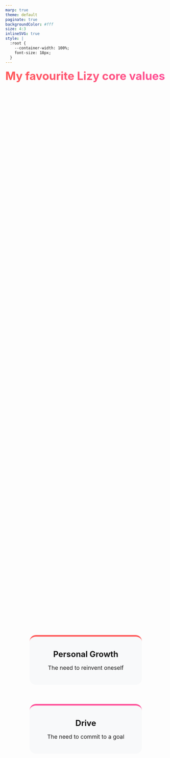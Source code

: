 ```yaml
---
marp: true
theme: default
paginate: true
backgroundColor: #fff
size: 4:3
inlineSVG: true
style: |
  :root {
    --container-width: 100%;
    font-size: 18px;
  }
---
```


<style>
section {
  font-family: 'Montserrat', 'Segoe UI', sans-serif;
  padding: 30px 25px;
  background-color: #ffffff;
  color: #333333;
  box-sizing: border-box;
  overflow: hidden;
  width: 100%;
  display: block;
  position: relative;
  height: 100%;
}

h1 {
  background: linear-gradient(90deg, #FF5757 0%, #FF4E97 100%);
  -webkit-background-clip: text;
  -webkit-text-fill-color: transparent;
  background-clip: text;
  font-size: 2.5em;
  width: 100%;
  margin-bottom: 0.7em;
  margin-top: 0.3em;
}

.journey-item {
  margin-bottom: 12px;
  border-left: 4px solid #FF5757;
  padding-left: 10px;
  width: 100%;
  box-sizing: border-box;
  overflow-wrap: break-word;
  text-align: left;
}

.journey-item p {
  margin: 8px 0;
  font-size: 1em;
  line-height: 1.4;
}

.highlight {
  background: linear-gradient(90deg, #FF5757 0%, #FF4E97 100%);
  -webkit-background-clip: text;
  -webkit-text-fill-color: transparent;
  background-clip: text;
  font-weight: bold;
}

.value-card {
  text-align: center;
  width: 70%;
  max-width: 500px;
  padding: 40px 25px;
  background-color: #f8f9fa;
  border-radius: 20px;
  border-top: 5px solid;
  box-sizing: border-box;
  margin-bottom: 25px;
  display: flex;
  flex-direction: column;
  justify-content: center;
  margin-left: auto;
  margin-right: auto;
}

.value-card h2 {
  font-size: 1.8em;
  margin-top: 0;
  margin-bottom: 15px;
}

.value-card p {
  font-size: 1.25em;
  line-height: 1.5;
  margin: 0;
}

.value-card:nth-child(1) {
  border-top-color: #FF5757;
}

.value-card:nth-child(2) {
  border-top-color: #FF4E97;
}

.flex-container {
  display: flex;
  flex-direction: column;
  justify-content: center;
  margin-top: 40px;
  flex-wrap: wrap;
  width: 100%;
  max-width: 100%;
  gap: 35px;
  align-items: center;
  height: calc(100% - 120px);
}

.phase {
  background-color: #f8f9fa;
  border-radius: 15px;
  padding: 18px;
  margin: 15px auto;
  width: 85%;
  max-width: 650px;
  box-sizing: border-box;
  overflow: hidden;
}

.phase h3 {
  font-size: 1.3em;
  margin-top: 0;
  margin-bottom: 10px;
  color: #333;
}

.story {
  font-style: italic;
  margin: 25px auto;
  padding: 20px;
  background-color: #fff;
  border-radius: 10px;
  box-shadow: 0 3px 8px rgba(0,0,0,0.12);
  width: 85%;
  max-width: 650px;
  box-sizing: border-box;
  overflow-wrap: break-word;
  font-size: 1.05em;
  line-height: 1.5;
}

.story.full-width {
  width: 100%;
  max-width: 100%;
}
</style>

# My favourite Lizy core values

<div class="flex-container">
  <div class="value-card">
    <h2>Personal Growth</h2>
    <p>The need to reinvent oneself</p>
  </div>
  <div class="value-card">
    <h2>Drive</h2>
    <p>The need to commit to a goal</p>
  </div>
</div>

![bg right:0% 100%](https://via.placeholder.com/500x300/FF5757/ffffff?text=)

---

# Personal Growth: The Technical Evolution

<div class="phase">
  <h3>Phase 1: Cloud Foundations</h3>
  <div class="journey-item">
    <p>Python | AWS Lambda | CloudFormation</p>
    <p>Learning a new language and ecosystem</p>
    <p>Building scalable serverless applications</p>
    <p>Learning to deploy and manage cloud infrastructure</p>
  </div>
</div>

<div class="phase">
  <h3>Phase 2: Advanced Architecture & AI</h3>
  <div class="journey-item">
    <p>DDD/Hexagonal Architecture + LLMs</p>
    <p>Building complex systems with clean architecture to keep deliverying value.</p>
    <p>Creating intelligent, agentic applications (in-progress)</p>
  </div>
</div>

![bg right:0% 100%](https://via.placeholder.com/500x300/FF5757/ffffff?text=)

---

# Drive: The need to commit to a goal.

<div class="story full-width">
  <p>"Fines were not working because of a recent switch to a new infrastructure for our AI applications. Needed to push into the wee hours
  so the business is not impacted."</p>
</div>

<div class="phase">
  <h3>What Drive Means</h3>
  <div class="journey-item">
    <p>Taking ownership of problems until they're solved</p>
    <p>Doing what's necessary, even if sometimes difficult.</p>
    <p>Not settling for the lower common denominator.</p>
    <p>But perfection should stay a moving target! There's no absolutes.</p>
  </div>
</div>

![bg right:0% 100%](https://via.placeholder.com/500x300/FF4E97/ffffff?text=)
